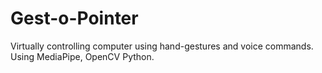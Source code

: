 # Gest-o-Pointer
Virtually controlling computer using hand-gestures and voice commands. Using MediaPipe, OpenCV Python.
